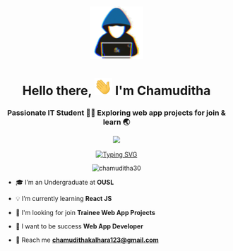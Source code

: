<div align="center">
  <picture>
    <img src="https://github.com/0xAbdulKhalid/0xAbdulKhalid/raw/main/assets/mdImages/about_me.gif" width="120px">
  </picture>
  <h1>Hello there, <img src="https://github.com/ABSphreak/ABSphreak/blob/master/gifs/Hi.gif" width="40px"> I'm Chamuditha </h1>
  <h3>Passionate IT Student 👨‍🎓 Exploring web app projects for join & learn 🌏</h3>
  
  <a href="https://www.youtube.com/watch?v=dQw4w9WgXcQ"><img src="https://user-images.githubusercontent.com/73097560/115834477-dbab4500-a447-11eb-908a-139a6edaec5c.gif"></a>

  [![Typing SVG](https://readme-typing-svg.herokuapp.com?font=Fira+Code&pause=1000&width=435&lines=I%E2%80%99m+an+Undergraduate+at+OUSL;I%E2%80%99m+currently+learning+React+JS;I'm+looking+for+join+Trainee+Web+App+Projects;I+want+to+be+success+Web+App+Developer)](https://git.io/typing-svg)
  
  <p> <img src="https://komarev.com/ghpvc/?username=Chamuditha30&label=Profile%20views&color=0e75b6&style=flat" alt="chamuditha30" /> </p>
</div>



- 🎓 I’m an Undergraduate at **OUSL**

- 💡 I’m currently learning **React JS**

- 🔎 I'm looking for join **Trainee Web App Projects**

- 🎯 I want to be success **Web App Developer**

- 📧 Reach me **chamudithakalhara123@gmail.com**
